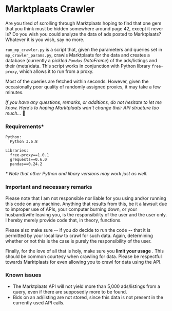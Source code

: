 # Marktplaats Crawler

Are you tired of scrolling through Marktplaats hoping to find that one gem that you think must be hidden somewhere around page 42, except it never is? Do you wish you could analyze the data of ads posted to Marktplaats? Whatever it is you wish, say no more.

`run_mp_crawler.py` is a script that, given the parameters and queries set in `mp_crawler_params.py`, crawls Marktplaats for the data and creates a database (currently a *pickled `Pandas` DataFrame*) of the ads/listings and their (meta)data. This script works in conjunction with Python library `free-proxy`, which allows it to run from a proxy. 

Most of the queries are fetched within seconds. However, given the occasionally poor quality of randomly assigned proxies, it may take a few minutes.

*If you have any questions, remarks, or additions, do not hesitate to let me know. Here's to hoping Marktplaats won't change their API structure too much...* 🤔

### Requirements*
```
Python:
  Python 3.6.8

Libraries:
  free-proxy==1.0.1
  grequests==0.6.0
  pandas==0.24.2
```
*\* Note that other Python and libary versions may work just as well.*


### Important and necessary remarks
Please note that I am not responsible nor liable for you using and/or running this code on any machine. Anything that results from this, be it a lawsuit due to improper use of APIs, your computer burning down, or your husband/wife leaving you, is the responsibility of the user and the user only. I hereby merely provide code that, in theory, functions.

Please also make sure -- if you *do* decide to run the code -- that it is permitted by your local law to crawl for such data. Again, determining whether or not this is the case is purely the responsibility of the user.

Finally, for the love of all that is holy, make sure you **limit your usage** . This should be common courtesy when crawling for data. Please be respectful towards Marktplaats for even allowing you to crawl for data using the API.


### Known issues

* The Marktplaats API will not yield more than 5,000 ads/listings from a query, even if there are supposedly more to be found.
* Bids on an ad/listing are not stored, since this data is not present in the currently used API calls.
